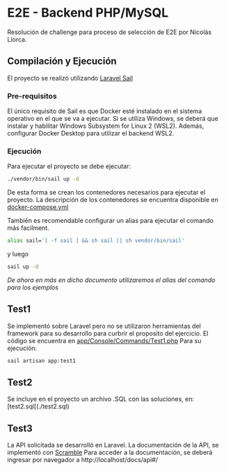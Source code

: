 # E2E - Backend PHP/MySQL
Resolución de challenge para proceso de selección de E2E por Nicolás Llorca.

## Compilación y Ejecución
El proyecto se realizó utilizando [Laravel Sail](https://laravel.com/docs/10.x/sail)

### Pre-requisitos
El único requisito de Sail es que Docker esté instalado en el sistema operativo en el que se va a ejecutar.
Si se utiliza Windows, se deberá que instalar y habilitar Windows Subsystem for Linux 2 (WSL2). Además, configurar Docker Desktop para utilizar el backend WSL2.

### Ejecución
Para ejecutar el proyecto se debe ejecutar:
```bash
./vendor/bin/sail up -d
```
De esta forma se crean los contenedores necesarios para ejecutar el proyecto. La descripción de los contenedores se encuentra disponible en [docker-compose.yml](./docker-compose.yml)

También es recomendable configurar un alias para ejecutar el comando más facilment.
```bash
alias sail='[ -f sail ] && sh sail || sh vendor/bin/sail'
```
y luego
```bash
sail up -d
```
_De ahora en más en dicho documento utilizaremos el alias del comando para los ejemplos_

## Test1
Se implementó sobre Laravel pero no se utilizaron herramientas del framework para su desarrollo para curbrir el proposito del ejercicio.
El código se encuentra en [app/Console/Commands/Test1.php](./app/Console/Commands/Test1.php)
Para su ejecución:
```bash
sail artisan app:test1
```

## Test2
Se incluye en el proyecto un archivo .SQL con las soluciones, en: [test2.sql[(./test2.sql)

## Test3
La API solicitada se desarrolló en Laravel. La documentación de la API, se implementó con [Scramble](https://scramble.dedoc.co/)
Para acceder a la documentación, se deberá ingresar por navegador a http://localhost/docs/api#/
